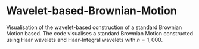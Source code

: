 # Wavelet-based-Brownian-Motion

Visualisation of the wavelet-based construction of a standard Brownian Motion based. The code visualises a standard Brownian Motion constructed using Haar wavelets and Haar-Integral wavelets with $n=1,000$.

